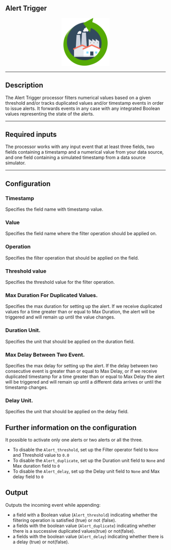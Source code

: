 <!--
  ~ Licensed to the Apache Software Foundation (ASF) under one or more
  ~ contributor license agreements.  See the NOTICE file distributed with
  ~ this work for additional information regarding copyright ownership.
  ~ The ASF licenses this file to You under the Apache License, Version 2.0
  ~ (the "License"); you may not use this file except in compliance with
  ~ the License.  You may obtain a copy of the License at
  ~
  ~    http://www.apache.org/licenses/LICENSE-2.0
  ~
  ~ Unless required by applicable law or agreed to in writing, software
  ~ distributed under the License is distributed on an "AS IS" BASIS,
  ~ WITHOUT WARRANTIES OR CONDITIONS OF ANY KIND, either express or implied.
  ~ See the License for the specific language governing permissions and
  ~ limitations under the License.
  ~
  -->

## Alert Trigger 

<p align="center"> 
    <img src="icon.png" width="150px;" class="pe-image-documentation"/>
</p>

***

## Description
The Alert Trigger processor filters numerical values based on a given threshold 
and/or tracks duplicated values and/or timestamp events in order to issue alerts. 
It forwards events in any case with any integrated Boolean values representing the state of the alerts.

***

## Required inputs
The processor works with any input event that at least three fields, 
two fields containing a timestamp and a numerical value from your data source, 
and one field containing a simulated timestamp from a data source simulator.

***

## Configuration

### Timestamp
Specifies the field name with timestamp value.

### Value
Specifies the field name where the filter operation should be applied on.

### Operation
Specifies the filter operation that should be applied on the field.

### Threshold value
Specifies the threshold value for the filter operation.

### Max Duration For Duplicated Values.
Specifies the max duration for setting up the  alert.
If we receive duplicated values for a time greater than or equal to Max Duration,
the alert will be triggered and will remain up until the value changes.

### Duration Unit.
Specifies the unit that should be applied on the duration field.

### Max Delay Between Two Event.
Specifies the max delay for setting up the alert. 
If the delay between two consecutive event is greater than or equal to Max Delay, 
or if we receive duplicated timestamp for a time greater than or equal to Max Delay
the alert will be triggered and will remain up until a different data arrives or until the timestamp changes.

### Delay Unit.
Specifies the unit that should be applied on the delay field.

## Further information on the configuration
It possible to activate only one alerts or two alerts or all the three.
- To disable the ``Alert_threshold``, set up the Filter operator field to ``None``
  and Threshold value to ``0.0``
- To disable the ``Alert_duplicate``, set up the Duration unit field to ``None``
  and Max duration field to ``0``
- To disable the ``Alert_delay``, set up the Delay unit field to ``None``
  and Max delay field to ``0``

## Output
Outputs the incoming event while appending:
- a field with a Boolean value (``Alert_threshold``) indicating whether the filtering operation is satisfied (true) or not (false).
- a fields with the boolean value (``Alert_duplicate``) indicating whether there is a successive duplicated values(true) or not(false).
- a fields with the boolean value (``Alert_delay``) indicating whether there is a delay (true) or not(false).
